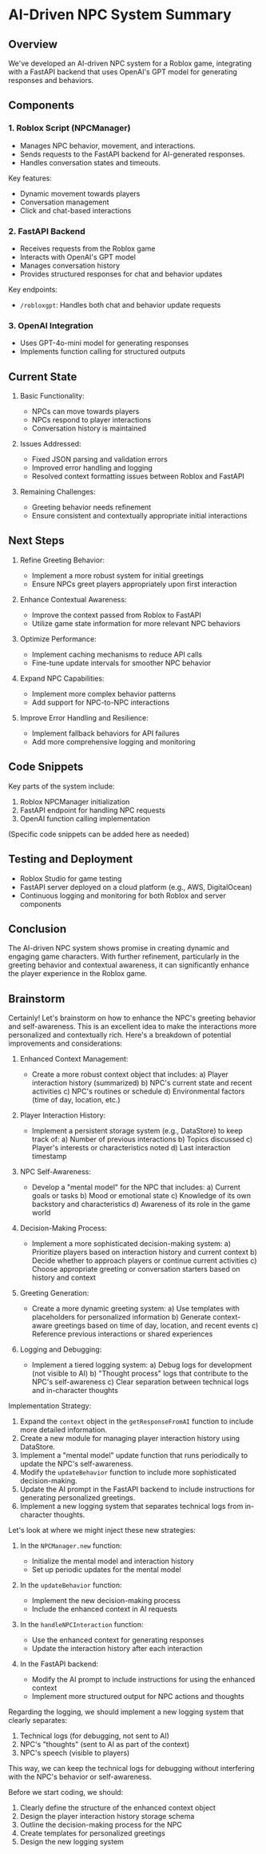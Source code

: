 # AI-Driven NPC System Summary

## Overview
We've developed an AI-driven NPC system for a Roblox game, integrating with a FastAPI backend that uses OpenAI's GPT model for generating responses and behaviors.

## Components

### 1. Roblox Script (NPCManager)
- Manages NPC behavior, movement, and interactions.
- Sends requests to the FastAPI backend for AI-generated responses.
- Handles conversation states and timeouts.

Key features:
- Dynamic movement towards players
- Conversation management
- Click and chat-based interactions

### 2. FastAPI Backend
- Receives requests from the Roblox game
- Interacts with OpenAI's GPT model
- Manages conversation history
- Provides structured responses for chat and behavior updates

Key endpoints:
- `/robloxgpt`: Handles both chat and behavior update requests

### 3. OpenAI Integration
- Uses GPT-4o-mini model for generating responses
- Implements function calling for structured outputs

## Current State

1. Basic Functionality:
   - NPCs can move towards players
   - NPCs respond to player interactions
   - Conversation history is maintained

2. Issues Addressed:
   - Fixed JSON parsing and validation errors
   - Improved error handling and logging
   - Resolved context formatting issues between Roblox and FastAPI

3. Remaining Challenges:
   - Greeting behavior needs refinement
   - Ensure consistent and contextually appropriate initial interactions

## Next Steps

1. Refine Greeting Behavior:
   - Implement a more robust system for initial greetings
   - Ensure NPCs greet players appropriately upon first interaction

2. Enhance Contextual Awareness:
   - Improve the context passed from Roblox to FastAPI
   - Utilize game state information for more relevant NPC behaviors

3. Optimize Performance:
   - Implement caching mechanisms to reduce API calls
   - Fine-tune update intervals for smoother NPC behavior

4. Expand NPC Capabilities:
   - Implement more complex behavior patterns
   - Add support for NPC-to-NPC interactions

5. Improve Error Handling and Resilience:
   - Implement fallback behaviors for API failures
   - Add more comprehensive logging and monitoring

## Code Snippets

Key parts of the system include:

1. Roblox NPCManager initialization
2. FastAPI endpoint for handling NPC requests
3. OpenAI function calling implementation

(Specific code snippets can be added here as needed)

## Testing and Deployment

- Roblox Studio for game testing
- FastAPI server deployed on a cloud platform (e.g., AWS, DigitalOcean)
- Continuous logging and monitoring for both Roblox and server components

## Conclusion

The AI-driven NPC system shows promise in creating dynamic and engaging game characters. With further refinement, particularly in the greeting behavior and contextual awareness, it can significantly enhance the player experience in the Roblox game.

## Brainstorm

Certainly! Let's brainstorm on how to enhance the NPC's greeting behavior and self-awareness. This is an excellent idea to make the interactions more personalized and contextually rich. Here's a breakdown of potential improvements and considerations:

1. Enhanced Context Management:
   - Create a more robust context object that includes:
     a) Player interaction history (summarized)
     b) NPC's current state and recent activities
     c) NPC's routines or schedule
     d) Environmental factors (time of day, location, etc.)

2. Player Interaction History:
   - Implement a persistent storage system (e.g., DataStore) to keep track of:
     a) Number of previous interactions
     b) Topics discussed
     c) Player's interests or characteristics noted
     d) Last interaction timestamp

3. NPC Self-Awareness:
   - Develop a "mental model" for the NPC that includes:
     a) Current goals or tasks
     b) Mood or emotional state
     c) Knowledge of its own backstory and characteristics
     d) Awareness of its role in the game world

4. Decision-Making Process:
   - Implement a more sophisticated decision-making system:
     a) Prioritize players based on interaction history and current context
     b) Decide whether to approach players or continue current activities
     c) Choose appropriate greeting or conversation starters based on history and context

5. Greeting Generation:
   - Create a more dynamic greeting system:
     a) Use templates with placeholders for personalized information
     b) Generate context-aware greetings based on time of day, location, and recent events
     c) Reference previous interactions or shared experiences

6. Logging and Debugging:
   - Implement a tiered logging system:
     a) Debug logs for development (not visible to AI)
     b) "Thought process" logs that contribute to the NPC's self-awareness
     c) Clear separation between technical logs and in-character thoughts

Implementation Strategy:

1. Expand the `context` object in the `getResponseFromAI` function to include more detailed information.
2. Create a new module for managing player interaction history using DataStore.
3. Implement a "mental model" update function that runs periodically to update the NPC's self-awareness.
4. Modify the `updateBehavior` function to include more sophisticated decision-making.
5. Update the AI prompt in the FastAPI backend to include instructions for generating personalized greetings.
6. Implement a new logging system that separates technical logs from in-character thoughts.

Let's look at where we might inject these new strategies:

1. In the `NPCManager.new` function:
   - Initialize the mental model and interaction history
   - Set up periodic updates for the mental model

2. In the `updateBehavior` function:
   - Implement the new decision-making process
   - Include the enhanced context in AI requests

3. In the `handleNPCInteraction` function:
   - Use the enhanced context for generating responses
   - Update the interaction history after each interaction

4. In the FastAPI backend:
   - Modify the AI prompt to include instructions for using the enhanced context
   - Implement more structured output for NPC actions and thoughts

Regarding the logging, we should implement a new logging system that clearly separates:
1. Technical logs (for debugging, not sent to AI)
2. NPC's "thoughts" (sent to AI as part of the context)
3. NPC's speech (visible to players)

This way, we can keep the technical logs for debugging without interfering with the NPC's behavior or self-awareness.

Before we start coding, we should:
1. Clearly define the structure of the enhanced context object
2. Design the player interaction history storage schema
3. Outline the decision-making process for the NPC
4. Create templates for personalized greetings
5. Design the new logging system

